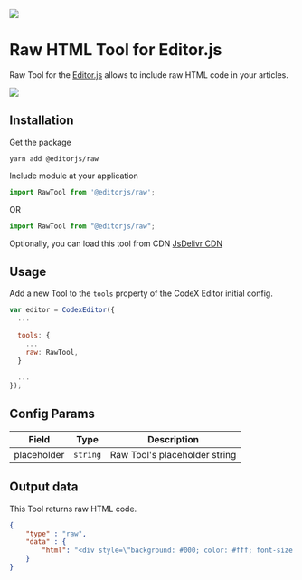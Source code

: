 ![](https://badgen.net/badge/CodeX%20Editor/v2.0/blue)

# Raw HTML Tool for Editor.js

Raw Tool for the [Editor.js](https://codex.so/editor) allows to include raw HTML code in your articles.

![](https://capella.pics/5195d944-966d-40cf-8f86-78c6349d94cb.jpg)

## Installation

Get the package

```shell
yarn add @editorjs/raw
```

Include module at your application

```javascript
import RawTool from '@editorjs/raw';
```
OR
```javascript
import RawTool from "@editorjs/raw";
```

Optionally, you can load this tool from CDN [JsDelivr CDN](https://cdn.jsdelivr.net/npm/@editorjs/raw@latest)

## Usage

Add a new Tool to the `tools` property of the CodeX Editor initial config.

```javascript
var editor = CodexEditor({
  ...
  
  tools: {
    ...
    raw: RawTool,
  }
  
  ...
});
```

## Config Params

| Field       | Type     | Description                   |
| ----------- | -------- | ------------------------------|
| placeholder | `string` | Raw Tool's placeholder string |

## Output data

This Tool returns raw HTML code.

```json
{
    "type" : "raw",
    "data" : {
        "html": "<div style=\"background: #000; color: #fff; font-size: 30px; padding: 50px;\">Any HTML code</div>",
    }
}
```

